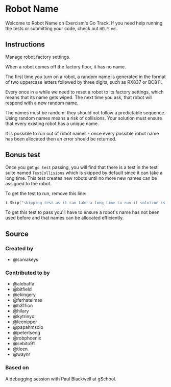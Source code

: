 # Robot Name

Welcome to Robot Name on Exercism's Go Track.
If you need help running the tests or submitting your code, check out `HELP.md`.

## Instructions

Manage robot factory settings.

When a robot comes off the factory floor, it has no name.

The first time you turn on a robot, a random name is generated in the format
of two uppercase letters followed by three digits, such as RX837 or BC811.

Every once in a while we need to reset a robot to its factory settings,
which means that its name gets wiped. The next time you ask, that robot will
respond with a new random name.

The names must be random: they should not follow a predictable sequence.
Using random names means a risk of collisions. Your solution must ensure that
every existing robot has a unique name.

It is possible to run out of robot names - once every possible robot name has been allocated then an error should be returned.

## Bonus test 

Once you get `go test` passing, you will find that there is a test in the test suite named `TestCollisions` which is skipped by default since it can take a long time. This test creates new robots until no more new names can be assigned to the robot.

To get the test to run, remove this line:
```go
t.Skip("skipping test as it can take a long time to run if solution is sub-optimal.")
```

To get this test to pass you'll have to ensure a robot's name has not been used before and that names can be allocated efficiently.

## Source

### Created by

- @soniakeys

### Contributed to by

- @alebaffa
- @bitfield
- @ekingery
- @ferhatelmas
- @h311ion
- @hilary
- @kytrinyx
- @leenipper
- @papahmsolo
- @petertseng
- @robphoenix
- @sebito91
- @tleen
- @waynr

### Based on

A debugging session with Paul Blackwell at gSchool.